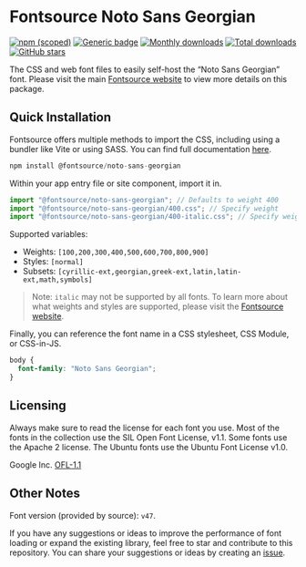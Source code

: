 # Fontsource Noto Sans Georgian

[![npm (scoped)](https://img.shields.io/npm/v/@fontsource/noto-sans-georgian?color=brightgreen)](https://www.npmjs.com/package/@fontsource/noto-sans-georgian) [![Generic badge](https://img.shields.io/badge/fontsource-passing-brightgreen)](https://github.com/fontsource/fontsource) [![Monthly downloads](https://badgen.net/npm/dm/@fontsource/noto-sans-georgian)](https://github.com/fontsource/fontsource) [![Total downloads](https://badgen.net/npm/dt/@fontsource/noto-sans-georgian)](https://github.com/fontsource/fontsource) [![GitHub stars](https://img.shields.io/github/stars/fontsource/fontsource.svg?style=social&label=Star)](https://github.com/fontsource/fontsource/stargazers)

The CSS and web font files to easily self-host the “Noto Sans Georgian” font. Please visit the main [Fontsource website](https://fontsource.org/fonts/noto-sans-georgian) to view more details on this package.

## Quick Installation

Fontsource offers multiple methods to import the CSS, including using a bundler like Vite or using SASS. You can find full documentation [here](https://fontsource.org/docs/getting-started/introduction).

```javascript
npm install @fontsource/noto-sans-georgian
```

Within your app entry file or site component, import it in.

```javascript
import "@fontsource/noto-sans-georgian"; // Defaults to weight 400
import "@fontsource/noto-sans-georgian/400.css"; // Specify weight
import "@fontsource/noto-sans-georgian/400-italic.css"; // Specify weight and style
```

Supported variables:
- Weights: `[100,200,300,400,500,600,700,800,900]`
- Styles: `[normal]`
- Subsets: `[cyrillic-ext,georgian,greek-ext,latin,latin-ext,math,symbols]`

> Note: `italic` may not be supported by all fonts. To learn more about what weights and styles are supported, please visit the [Fontsource website](https://fontsource.org/fonts/noto-sans-georgian).

Finally, you can reference the font name in a CSS stylesheet, CSS Module, or CSS-in-JS.

```css
body {
  font-family: "Noto Sans Georgian";
}
```

## Licensing
Always make sure to read the license for each font you use. Most of the fonts in the collection use the SIL Open Font License, v1.1. Some fonts use the Apache 2 license. The Ubuntu fonts use the Ubuntu Font License v1.0.

Google Inc.
[OFL-1.1](http://scripts.sil.org/OFL)

## Other Notes
Font version (provided by source): `v47`.

If you have any suggestions or ideas to improve the performance of font loading or expand the existing library, feel free to star and contribute to this repository. You can share your suggestions or ideas by creating an [issue](https://github.com/fontsource/fontsource/issues).
